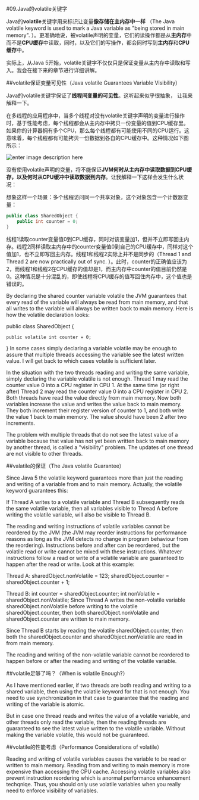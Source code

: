 #09.Java的volatile关键字

Java的**volatile**关键字用来标识让变量**像存储在主内存中一样** （The Java volatile keyword is used to mark a Java variable as "being stored in main memory". ）。更准确地说，被volatile声明的变量，它们的读操作都是从**主内存**中而不是**CPU缓存**中读取，同时，以及它们的写操作，都会同时写到**主内存**和**CPU缓存**中。

实际上，从Java 5开始，volatile关键字不仅仅只是保证变量从主内存中读取和写入。我会在接下来的章节进行详细讲解。

##volatile保证变量可见性（Java volatile Guarantees Variable Visibility）

Java的volatile关键字保证了**线程间变量的可见性**。这听起来似乎很抽象， 让我来解释一下。

在多线程的应用程序中，当多个线程对没有volatile关键字声明的变量进行操作时，基于性能考虑，每个线程都会从主内存中拷贝一份变量的值到CPU缓存里。如果你的计算器拥有多个CPU，那么每个线程都有可能使用不同的CPU运行。这意味着，每个线程都有可能拷贝一份数据到各自的CPU缓存中。这种情况如下图所示：

![enter image description here](http://tutorials.jenkov.com/images/java-concurrency/java-volatile-1.png)

没有使用volatile声明的变量，将不能保证**JVM何时从主内存中读取数据到CPU缓存，以及何时从CPU缓冲中读取数据到内存**。让我解释一下这样会发生什么状况：

想象这样一个场景：多个线程访问同一个共享对象，这个对象包含一个计数器变量：

```Java
public class SharedObject {
    public int counter = 0;
}
```

线程1读取counter变量值0到CPU缓存，同时对该变量加1，但并不立即写回主内存。线程2同样读取主内存中的counter变量值0到自己的CPU缓存中，同样对这个值加1，也不立即写回主内存。线程1和线程2实际上并不是同步的（Thread 1 and Thread 2 are now practically out of sync. ）。此时，counter的正确值应该为2，而线程1和线程2在CPU缓存的值却是1，而主内存中counter的值目前仍然是0。这种情况是十分混乱的，即使线程将CPU缓存的值写回住内存中，这个值也是错误的。


By declaring the shared counter variable volatile the JVM guarantees that every read of the variable will always be read from main memory, and that all writes to the variable will always be written back to main memory. Here is how the volatile declaration looks:

public class SharedObject {

    public volatile int counter = 0;

}
In some cases simply declaring a variable volatile may be enough to assure that multiple threads accessing the variable see the latest written value. I will get back to which cases volatile is sufficient later.

In the situation with the two threads reading and writing the same variable, simply declaring the variable volatile is not enough. Thread 1 may read the counter value 0 into a CPU register in CPU 1. At the same time (or right after) Thread 2 may read the counter value 0 into a CPU register in CPU 2. Both threads have read the value directly from main memory. Now both variables increase the value and writes the value back to main memory. They both increment their register version of counter to 1, and both write the value 1 back to main memory. The value should have been 2 after two increments.

The problem with multiple threads that do not see the latest value of a variable because that value has not yet been written back to main memory by another thread, is called a "visibility" problem. The updates of one thread are not visible to other threads.

##valatile的保证（The Java volatile Guarantee）

Since Java 5 the volatile keyword guarantees more than just the reading and writing of a variable from and to main memory. Actually, the volatile keyword guarantees this:

If Thread A writes to a volatile variable and Thread B subsequently reads the same volatile variable, then all variables visible to Thread A before writing the volatile variable, will also be visible to Thread B. 

The reading and writing instructions of volatile variables cannot be reordered by the JVM (the JVM may reorder instructions for performance reasons as long as the JVM detects no change in program behaviour from the reordering). Instructions before and after can be reordered, but the volatile read or write cannot be mixed with these instructions. Whatever instructions follow a read or write of a volatile variable are guaranteed to happen after the read or write.
Look at this example:

Thread A:
    sharedObject.nonVolatile = 123;
    sharedObject.counter     = sharedObject.counter + 1;

Thread B:
    int counter     = sharedObject.counter;
    int nonVolatile = sharedObject.nonVolatile;
Since Thread A writes the non-volatile variable sharedObject.nonVolatile before writing to the volatile sharedObject.counter, then both sharedObject.nonVolatile and sharedObject.counter are written to main memory.

Since Thread B starts by reading the volatile sharedObject.counter, then both the sharedObject.counter and sharedObject.nonVolatile are read in from main memory.

The reading and writing of the non-volatile variable cannot be reordered to happen before or after the reading and writing of the volatile variable.

##volatile足够了吗？（When is volatile Enough?）

As I have mentioned earlier, if two threads are both reading and writing to a shared variable, then using the volatile keyword for that is not enough. You need to use synchronization in that case to guarantee that the reading and writing of the variable is atomic.

But in case one thread reads and writes the value of a volatile variable, and other threads only read the variable, then the reading threads are guaranteed to see the latest value written to the volatile variable. Without making the variable volatile, this would not be guaranteed.

##volatile的性能考虑（Performance Considerations of volatile）

Reading and writing of volatile variables causes the variable to be read or written to main memory. Reading from and writing to main memory is more expensive than accessing the CPU cache. Accessing volatile variables also prevent instruction reordering which is anormal performance enhancement techqniqe. Thus, you should only use volatile variables when you really need to enforce visibility of variables.

